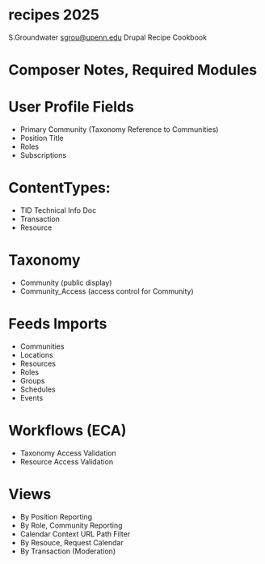 # recipes 2025 
S.Groundwater sgrou@upenn.edu
Drupal Recipe Cookbook

# Composer Notes, Required Modules

# User Profile Fields

- Primary Community (Taxonomy Reference to Communities)
- Position Title
- Roles
- Subscriptions

# ContentTypes:

- TID Technical Info Doc
- Transaction
- Resource

# Taxonomy 

- Community (public display)
- Community_Access (access control for Community) 

# Feeds Imports

- Communities
- Locations
- Resources
- Roles
- Groups
- Schedules
- Events

# Workflows (ECA)

-  Taxonomy Access Validation
-  Resource Access Validation

# Views

- By Position Reporting
- By Role, Community Reporting
- Calendar Context URL Path Filter
- By Resouce, Request Calendar
- By Transaction (Moderation)
